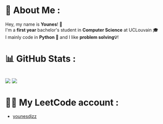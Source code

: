 # 💫 About Me :

Hey, my name is **Younes**! 👋 <br>
I'm a **first year** bachelor's student in **Computer Science** at UCLouvain 🎓 <br>
I mainly code in **Python 🐍** and I like **problem solving💡**!

# 📊 GitHub Stats :
![](https://github-readme-stats.vercel.app/api?username=Younesdjzz&theme=rose_pine&hide_border=true&include_all_commits=false&count_private=false)
![](https://nirzak-streak-stats.vercel.app/?user=Younesdjzz&theme=rose_pine&hide_border=true)
---

# 👨‍💻 My LeetCode account :
* [younesdjzz](https://leetcode.com/u/younesdjzz/)
